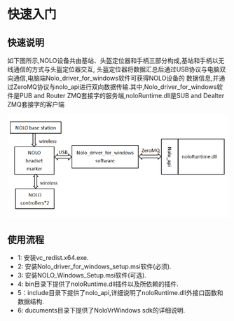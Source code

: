 
# 快速入门
## 快速说明
如下图所示,NOLO设备共由基站、头盔定位器和手柄三部分构成,基站和手柄以无线通信的方式与头盔定位器交互,
头盔定位器将数据汇总后通过USB协议与电脑双向通信,电脑端Nolo_driver_for_windows软件可获得NOLO设备的
数据信息,并通过ZeroMQ协议与nolo_api进行双向数据传输.其中,Nolo_driver_for_windows软件是PUB and
Router ZMQ套接字的服务端,noloRuntime.dll是SUB and Dealter ZMQ套接字的客户端
<div><img src="./startmessage.PNG"></div>  

## 使用流程
* 1: 安装vc_redist.x64.exe.
* 2: 安装Nolo_driver_for_windows_setup.msi软件(必须).  
* 3: 安装NOLO_Windows_Setup.msi软件(可选).
* 4: bin目录下提供了noloRuntime.dll插件以及所依赖的插件. 
* 5：include目录下提供了nolo_api,详细说明了noloRuntime.dll外接口函数和数据结构.
* 6: ducuments目录下提供了NoloVrWindows sdk的详细说明.
 
  
